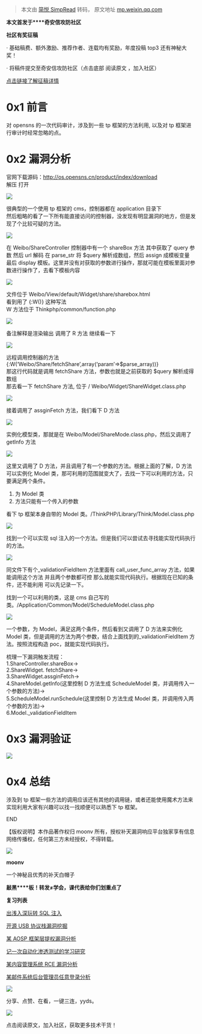 > 本文由 [简悦 SimpRead](http://ksria.com/simpread/) 转码， 原文地址 [mp.weixin.qq.com](https://mp.weixin.qq.com/s/5_HxHEFrCxOCagGOQPOCDw)

**本文首发于****奇安信攻防社区**  

**社区有奖征稿**

· 基础稿费、额外激励、推荐作者、连载均有奖励，年度投稿 top3 还有神秘大奖！

· 将稿件提交至奇安信攻防社区（点击底部 阅读原文 ，加入社区）

[点击链接了解征稿详情](https://mp.weixin.qq.com/s?__biz=MzI2NzY5MDI3NQ==&mid=2247489051&idx=1&sn=0f4d1ba03debd5bbe4d7da69bc78f4f8&scene=21#wechat_redirect)

**0x1 前言**
==========

对 opensns 的一次代码审计，涉及到一些 tp 框架的方法利用, 以及对 tp 框架进行审计时经常忽略的点。

**0x2 漏洞分析**
============

官网下载源码：http://os.opensns.cn/product/index/download  
解压 打开

![](https://mmbiz.qpic.cn/sz_mmbiz_png/WdbaA7b2IE50ibBLqIsKDichl7HIUWuQ8b6PnlBxS3CDOye7fCelSYfvllqdc6OLoiaxsOicswzJm3xIargyeYCZvw/640?wx_fmt=png)

很典型的一个使用 tp 框架的 cms，控制器都在 application 目录下  
然后粗略的看了一下所有能直接访问的控制器，没发现有明显漏洞的地方，但是发现了个比较可疑的方法。

![](https://mmbiz.qpic.cn/sz_mmbiz_png/WdbaA7b2IE50ibBLqIsKDichl7HIUWuQ8byAN2Z1Iq11EMibc6EjKWZ37p4ibXwnTcJPaeZDo4ibHibmmOdu2yhPv8BA/640?wx_fmt=png)

在 Weibo/ShareController 控制器中有一个 shareBox 方法 其中获取了 query 参数 然后 url 解码 在 parse_str 将 $query 解析成数组，然后 assign 成模板变量 最后 display 模板。这里并没有对获取的参数进行操作，那就可能在模板里面对参数进行操作了，去看下模板内容

![](https://mmbiz.qpic.cn/sz_mmbiz_png/WdbaA7b2IE50ibBLqIsKDichl7HIUWuQ8bRFPcentN6LhrKianzmrhGF0yd2RCe2EqUPxMIc2V2GI7sYd6mkKgL7w/640?wx_fmt=png)

文件位于 Weibo/View/default/Widget/share/sharebox.html  
看到用了 {:W()} 这种写法  
W 方法位于 Thinkphp/common/function.php

![](https://mmbiz.qpic.cn/sz_mmbiz_png/WdbaA7b2IE50ibBLqIsKDichl7HIUWuQ8bGvgFffTscYPfhNrvNqA7xTrDOWM1E0hOv4OMpUw37mI55rgWmXfdog/640?wx_fmt=png)

备注解释是渲染输出 调用了 R 方法 继续看一下

![](https://mmbiz.qpic.cn/sz_mmbiz_png/WdbaA7b2IE50ibBLqIsKDichl7HIUWuQ8bicLicepMBHJkcicLFgiabVHHBQfxZj9X7ibuLuibnCvxBTlZgMPLszk1UQow/640?wx_fmt=png)

远程调用控制器的方法  
{:W(‘Weibo/Share/fetchShare’,array(‘param’=>$parse_array))}  
那这行代码就是调用 fetchShare 方法，参数也就是之前获取的 $query 解析成得数组  
那去看一下 fetchShare 方法, 位于 / Weibo/Widget/ShareWidget.class.php

![](https://mmbiz.qpic.cn/sz_mmbiz_png/WdbaA7b2IE50ibBLqIsKDichl7HIUWuQ8bschj9DD4N5ybiaQoMpy42WMVVmO6ZwUdLJbO2LCxCpDic0Qs75ty0c5Q/640?wx_fmt=png)

接着调用了 assginFetch 方法，我们看下 D 方法

![](https://mmbiz.qpic.cn/sz_mmbiz_png/WdbaA7b2IE50ibBLqIsKDichl7HIUWuQ8b4HlJaMBnQscKPGAEVIaG2xlfibCA6CStB5oZbEO2akFH2FibxiblV8ezw/640?wx_fmt=png)

实例化模型类，那就是在 Weibo/Model/ShareMode.class.php，然后又调用了 getInfo 方法

![](https://mmbiz.qpic.cn/sz_mmbiz_png/WdbaA7b2IE50ibBLqIsKDichl7HIUWuQ8b2IeWawy2ia9DT2NV30gRZHSuwRXs3Ws08I1jiaiaq1CrkHGlOia5NGciaaw/640?wx_fmt=png)

这里又调用了 D 方法，并且调用了有一个参数的方法。根据上面的了解，D 方法可以实例化 Model 类，那可利用的范围就变大了，去找一下可以利用的方法，只要满足两个条件。  
1. 为 Model 类  
2. 方法只能有一个传入的参数

看下 tp 框架本身自带的 Model 类。/ThinkPHP/Library/Think/Model.class.php

![](https://mmbiz.qpic.cn/sz_mmbiz_png/WdbaA7b2IE50ibBLqIsKDichl7HIUWuQ8bZojPdIwiaw3Bhzf9s1pGh5vibqMOHsgyXEyVMGQ79ylI4TDsuOGD4Bqg/640?wx_fmt=png)

找到一个可以实现 sql 注入的一个方法。但是我们可以尝试去寻找能实现代码执行的方法。

![](https://mmbiz.qpic.cn/sz_mmbiz_png/WdbaA7b2IE50ibBLqIsKDichl7HIUWuQ8byDgwqc47F3Zm7XciaEE3pVjDy84BbiawBZf2rBL9icnfZhdAG346eEbcg/640?wx_fmt=png)

同文件下有个_validationFieldItem 方法里面有 call_user_func_array 方法，如果能调用这个方法 并且两个参数都可控 那么就能实现代码执行。根据现在已知的条件，还不能利用 可以先记录一下。

找到一个可以利用的类，这是 cms 自己写的类。/Application/Common/Model/ScheduleModel.class.php

![](https://mmbiz.qpic.cn/sz_mmbiz_png/WdbaA7b2IE50ibBLqIsKDichl7HIUWuQ8bEhmlRPWePUeRE1KVWU4NpnnnJkVm3kkTGK4ibSsf2m6ZwaAwCC6njmA/640?wx_fmt=png)

一个参数，为 Model，满足这两个条件，然后看到又调用了 D 方法来实例化 Model 类，但是调用的方法为两个参数，结合上面找到的_validationFieldItem 方法。按照流程构造 poc，就能实现代码执行。

梳理一下漏洞触发流程：  
1.ShareController.shareBox->  
2.ShareWidget. fetchShare->  
3.ShareWidget.assginFetch->  
4.ShareModel.getInfo(这里控制 D 方法生成 ScheduleModel 类，并调用传入一个参数的方法)->  
5.ScheduleModel.runSchedule(这里控制 D 方法生成 Model 类，并调用传入两个参数的方法)->  
6.Model._validationFieldItem

**0x3 漏洞验证**
============

![](https://mmbiz.qpic.cn/sz_mmbiz_png/WdbaA7b2IE50ibBLqIsKDichl7HIUWuQ8bvwp2wna5SyXw35HX6WIdtrUJPGicH1icEJjEYibyBBmF5oxrIX4EzyMxQ/640?wx_fmt=png)

**0x4 总结**
==========

涉及到 tp 框架一些方法的调用应该还有其他的调用链，或者还能使用魔术方法来实现利用大家有兴趣可以找一找顺便可以熟悉下 tp 框架。

END

  

【版权说明】本作品著作权归 moonv 所有，授权补天漏洞响应平台独家享有信息网络传播权，任何第三方未经授权，不得转载。

  

  

![](https://mmbiz.qpic.cn/sz_mmbiz_jpg/WdbaA7b2IE50ibBLqIsKDichl7HIUWuQ8bG6v5PsrK5hEIaiafHbHiatePCfiaHDSCakVt95kAwlBhOSEwCGrPZWHaA/640?wx_fmt=jpeg)

**moonv**

  

一个神秘且优秀的补天白帽子

**敲黑****板！转发≠学会，课代表给你们划重点了**

**复习列表**

  

  

  

  

  

[出浅入深玩转 SQL 注入](http://mp.weixin.qq.com/s?__biz=MzI2NzY5MDI3NQ==&mid=2247490316&idx=1&sn=654d98486e86620a496f2a1f4eed1c62&chksm=eafa5340dd8dda566a38633df43fe2393a628965350555a96253d6788975338b604006a694a7&scene=21#wechat_redirect)

  

[开源 USB 协议栈漏洞挖掘](http://mp.weixin.qq.com/s?__biz=MzI2NzY5MDI3NQ==&mid=2247490303&idx=2&sn=4759723bcbdc6c074c224691d6a6df2e&chksm=eafa52b3dd8ddba547c95a119d6875516f0d978ea4fccf74e7b7ccb1d3c62b63be0a5f5b4592&scene=21#wechat_redirect)[](http://mp.weixin.qq.com/s?__biz=MzI2NzY5MDI3NQ==&mid=2247489781&idx=1&sn=a2d0ccd466dfa95067f223c8318a316d&chksm=eafa50b9dd8dd9af45ef4fcf23074aeecc196dc72b3ff447282a9e6ea9904dcc08fe72430d30&scene=21#wechat_redirect)

  

[某 AOSP 框架层提权漏洞分析](http://mp.weixin.qq.com/s?__biz=MzI2NzY5MDI3NQ==&mid=2247490251&idx=1&sn=6f3832784fc73563b8dac2f0fb2ea4b0&chksm=eafa5287dd8ddb918869107baab619d5a54a6d0a6f8c4626bcd3a980936d4ae05b02c2742c02&scene=21#wechat_redirect)

  

[记一次自动化渗透测试的学习研究](http://mp.weixin.qq.com/s?__biz=MzI2NzY5MDI3NQ==&mid=2247490231&idx=1&sn=66e61ab5545a09d14b0f0a754611f53a&chksm=eafa52fbdd8ddbedcde5bc475ce00ce83a303f24e4729075edcf7d991af7df3fc80ae61a2623&scene=21#wechat_redirect)

  

[某内容管理系统 RCE 漏洞分析](http://mp.weixin.qq.com/s?__biz=MzI2NzY5MDI3NQ==&mid=2247490180&idx=1&sn=14e85afb3ea561074d78d883330c6994&chksm=eafa52c8dd8ddbde157946b05bba4074c298e2d5aebf4437344e8d5c09c1ffe69da9cfe88efe&scene=21#wechat_redirect)  

  

[某邮件系统后台管理员任意登录分析](http://mp.weixin.qq.com/s?__biz=MzI2NzY5MDI3NQ==&mid=2247490009&idx=1&sn=ea120cc287ad0735237a831a7b4847cb&chksm=eafa5195dd8dd8837c3d39040368110d77d2b30f0251fa2f7e4d5e656779249b1d30fce329a0&scene=21#wechat_redirect)

![](https://mmbiz.qpic.cn/sz_mmbiz_png/WdbaA7b2IE6D8InhXuGX2q6Cbw7zhMJLFcmlcnz38EApnEkFiaISicklcwbo3gnI17t54PqyYOE8LV4yczIfjdqw/640?wx_fmt=png)  

  

分享、点赞、在看，一键三连，yyds。

![](https://mmbiz.qpic.cn/mmbiz_gif/FIBZec7ucChYUNicUaqntiamEgZ1ZJYzLRasq5S6zvgt10NKsVZhejol3iakHl3ItlFWYc8ZAkDa2lzDc5SHxmqjw/640?wx_fmt=gif)

  

点击阅读原文，加入社区，获取更多技术干货！